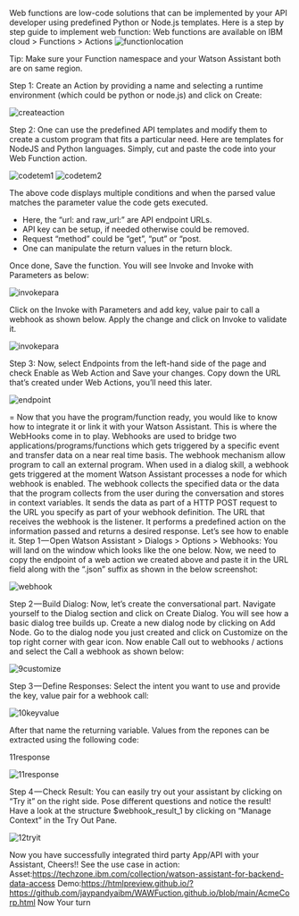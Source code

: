 
Web functions are low-code solutions that can be implemented by your API developer using predefined Python or Node.js templates.
Here is a step by step guide to implement web function:
Web functions are available on IBM cloud > Functions > Actions
![functionlocation](https://github.com/jaypandyaibm/WAWFuction.github.io/blob/main/images/1function.png?raw=true)

Tip: Make sure your Function namespace and your Watson Assistant both are on same region.

Step 1: Create an Action by providing a name and selecting a runtime environment (which could be python or node.js) and click on Create:

![createaction](./images/2CreateAction.png)
 
Step 2: One can use the predefined API templates and modify them to create a custom program that fits a particular need. Here are templates for NodeJS and Python languages.  Simply, cut and paste the code into your Web Function action. 

![codetem1](./images/3codetemp.png)
![codetem2](./images/4codetemp.png)

The above code displays multiple conditions and when the parsed value matches the parameter value the code gets executed. 
- Here, the “url: and raw_url:” are API endpoint URLs. 
- API key can be setup, if needed otherwise could be removed. 
- Request “method” could be “get”, “put” or “post. 
- One can manipulate the return values in the return block.

Once done, Save the function. You will see Invoke and Invoke with Parameters as below:

![invokepara](./images/5invokepara.png)

Click on the Invoke with Parameters and add key, value pair to call a webhook as shown below. Apply the change and click on Invoke to validate it.

![invokepara](./images/6invokepara.png)

Step 3: Now, select Endpoints from the left-hand side of the page and check Enable as Web Action and Save your changes.
Copy down the URL that’s created under Web Actions, you’ll need this later.

![endpoint](./images/7endpoint.png)



=
Now that you have the program/function ready, you would like to know how to integrate it or link it with your Watson Assistant. This is where the WebHooks come in to play.
Webhooks are used to bridge two applications/programs/functions which gets triggered by a specific event and transfer data on a near real time basis.
The webhook mechanism allow program to call an external program. When used in a dialog skill, a webhook gets triggered at the moment Watson Assistant processes a node for which webhook is enabled. The webhook collects the specified data or the data that the program collects from the user during the conversation and stores in context variables. It sends the data as part of a HTTP POST request to the URL you specify as part of your webhook definition. The URL that receives the webhook is the listener. It performs a predefined action on the information passed and returns a desired response.
Let’s see how to enable it.
Step 1 — Open Watson Assistant > Dialogs > Options > Webhooks:
You will land on the window which looks like the one below. Now, we need to copy the endpoint of a web action we created above and paste it in the URL field along with the “.json” suffix as shown in the below screenshot:

![webhook](./images/8webhook.png)


Step 2 — Build Dialog:
Now, let’s create the conversational part. Navigate yourself to the Dialog section and click on Create Dialog. You will see how a basic dialog tree builds up. Create a new dialog node by clicking on Add Node.
Go to the dialog node you just created and click on Customize on the top right corner with gear icon. Now enable Call out to webhooks / actions and select the Call a webhook as shown below: 

![9customize](./images/9customize.png)

Step 3 — Define Responses: 
 Select the intent you want to use and provide the key, value pair for a webhook call: 

![10keyvalue](./images/10keyvalue.png)
 
After that name the returning variable. 
Values from the repones can be extracted using the following code:
<? $webhook_result_1.extract.data.count  ?>
11response

![11response](./images/11response.png)

Step 4 — Check Result:
You can easily try out your assistant by clicking on “Try it” on the right side. Pose different questions and notice the result! Have a look at the structure $webhook_result_1 by clicking on “Manage Context” in the Try Out Pane.

![12tryit](./images/12tryit.png)
 

Now you have successfully integrated third party App/API with your Assistant, Cheers!!
See the use case in action:
Asset:https://techzone.ibm.com/collection/watson-assistant-for-backend-data-access
Demo:https://htmlpreview.github.io/?https://github.com/jaypandyaibm/WAWFuction.github.io/blob/main/AcmeCorp.html
Now Your turn 

